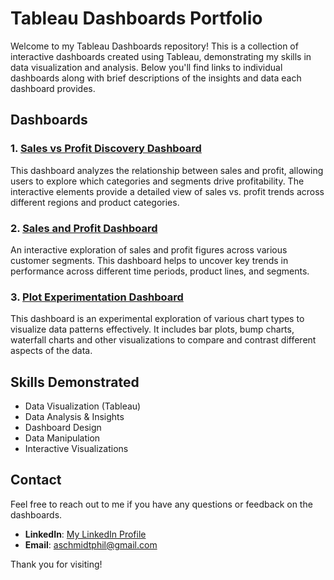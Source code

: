 # Tableau Dashboards Portfolio

Welcome to my Tableau Dashboards repository! This is a collection of interactive dashboards created using Tableau, demonstrating my skills in data visualization and analysis. Below you'll find links to individual dashboards along with brief descriptions of the insights and data each dashboard provides.

## Dashboards

### 1. [Sales vs Profit Discovery Dashboard](https://public.tableau.com/app/profile/alexander.schmidt1683/viz/Salesvs_ProfitDiscoveryDashboard/Dashboard1?publish=yes)
This dashboard analyzes the relationship between sales and profit, allowing users to explore which categories and segments drive profitability. The interactive elements provide a detailed view of sales vs. profit trends across different regions and product categories.

### 2. [Sales and Profit Dashboard](https://public.tableau.com/app/profile/alexander.schmidt1683/viz/SalesandProfitDashboard_17296207668300/Task1Dashboard2?publish=yes)
An interactive exploration of sales and profit figures across various customer segments. This dashboard helps to uncover key trends in performance across different time periods, product lines, and segments.

### 3. [Plot Experimentation Dashboard](https://public.tableau.com/app/profile/alexander.schmidt1683/viz/PlotExperimentationDashboard/PlotExperimentation?publish=yes)
This dashboard is an experimental exploration of various chart types to visualize data patterns effectively. It includes bar plots, bump charts, waterfall charts and other visualizations to compare and contrast different aspects of the data.

## Skills Demonstrated
- Data Visualization (Tableau)
- Data Analysis & Insights
- Dashboard Design
- Data Manipulation
- Interactive Visualizations

## Contact
Feel free to reach out to me if you have any questions or feedback on the dashboards.

- **LinkedIn**: [My LinkedIn Profile](https://www.linkedin.com/in/alexander-schmidt/)
- **Email**: [aschmidtphil@gmail.com](mailto:aschmidtphil@gmail.com)

Thank you for visiting!
